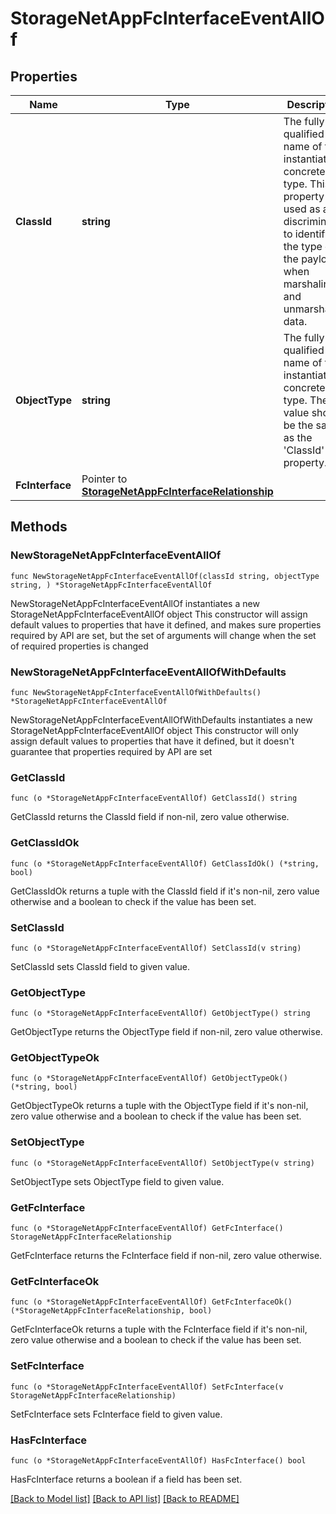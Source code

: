 # StorageNetAppFcInterfaceEventAllOf

## Properties

Name | Type | Description | Notes
------------ | ------------- | ------------- | -------------
**ClassId** | **string** | The fully-qualified name of the instantiated, concrete type. This property is used as a discriminator to identify the type of the payload when marshaling and unmarshaling data. | [default to "storage.NetAppFcInterfaceEvent"]
**ObjectType** | **string** | The fully-qualified name of the instantiated, concrete type. The value should be the same as the &#39;ClassId&#39; property. | [default to "storage.NetAppFcInterfaceEvent"]
**FcInterface** | Pointer to [**StorageNetAppFcInterfaceRelationship**](StorageNetAppFcInterfaceRelationship.md) |  | [optional] 

## Methods

### NewStorageNetAppFcInterfaceEventAllOf

`func NewStorageNetAppFcInterfaceEventAllOf(classId string, objectType string, ) *StorageNetAppFcInterfaceEventAllOf`

NewStorageNetAppFcInterfaceEventAllOf instantiates a new StorageNetAppFcInterfaceEventAllOf object
This constructor will assign default values to properties that have it defined,
and makes sure properties required by API are set, but the set of arguments
will change when the set of required properties is changed

### NewStorageNetAppFcInterfaceEventAllOfWithDefaults

`func NewStorageNetAppFcInterfaceEventAllOfWithDefaults() *StorageNetAppFcInterfaceEventAllOf`

NewStorageNetAppFcInterfaceEventAllOfWithDefaults instantiates a new StorageNetAppFcInterfaceEventAllOf object
This constructor will only assign default values to properties that have it defined,
but it doesn't guarantee that properties required by API are set

### GetClassId

`func (o *StorageNetAppFcInterfaceEventAllOf) GetClassId() string`

GetClassId returns the ClassId field if non-nil, zero value otherwise.

### GetClassIdOk

`func (o *StorageNetAppFcInterfaceEventAllOf) GetClassIdOk() (*string, bool)`

GetClassIdOk returns a tuple with the ClassId field if it's non-nil, zero value otherwise
and a boolean to check if the value has been set.

### SetClassId

`func (o *StorageNetAppFcInterfaceEventAllOf) SetClassId(v string)`

SetClassId sets ClassId field to given value.


### GetObjectType

`func (o *StorageNetAppFcInterfaceEventAllOf) GetObjectType() string`

GetObjectType returns the ObjectType field if non-nil, zero value otherwise.

### GetObjectTypeOk

`func (o *StorageNetAppFcInterfaceEventAllOf) GetObjectTypeOk() (*string, bool)`

GetObjectTypeOk returns a tuple with the ObjectType field if it's non-nil, zero value otherwise
and a boolean to check if the value has been set.

### SetObjectType

`func (o *StorageNetAppFcInterfaceEventAllOf) SetObjectType(v string)`

SetObjectType sets ObjectType field to given value.


### GetFcInterface

`func (o *StorageNetAppFcInterfaceEventAllOf) GetFcInterface() StorageNetAppFcInterfaceRelationship`

GetFcInterface returns the FcInterface field if non-nil, zero value otherwise.

### GetFcInterfaceOk

`func (o *StorageNetAppFcInterfaceEventAllOf) GetFcInterfaceOk() (*StorageNetAppFcInterfaceRelationship, bool)`

GetFcInterfaceOk returns a tuple with the FcInterface field if it's non-nil, zero value otherwise
and a boolean to check if the value has been set.

### SetFcInterface

`func (o *StorageNetAppFcInterfaceEventAllOf) SetFcInterface(v StorageNetAppFcInterfaceRelationship)`

SetFcInterface sets FcInterface field to given value.

### HasFcInterface

`func (o *StorageNetAppFcInterfaceEventAllOf) HasFcInterface() bool`

HasFcInterface returns a boolean if a field has been set.


[[Back to Model list]](../README.md#documentation-for-models) [[Back to API list]](../README.md#documentation-for-api-endpoints) [[Back to README]](../README.md)



